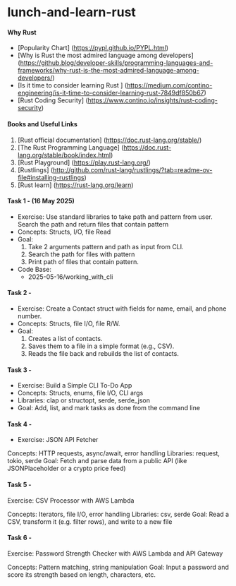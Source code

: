 # lunch-and-learn-rust

#### Why Rust
- [Popularity Chart] (https://pypl.github.io/PYPL.html)
- [Why is Rust the most admired language among developers] (https://github.blog/developer-skills/programming-languages-and-frameworks/why-rust-is-the-most-admired-language-among-developers/)
- [Is it time to consider learning Rust ] (https://medium.com/contino-engineering/is-it-time-to-consider-learning-rust-7849df850b67)
- [Rust Coding Security] (https://www.contino.io/insights/rust-coding-security)

#### Books and Useful Links
1. [Rust official documentation] (https://doc.rust-lang.org/stable/)
2. [The Rust Programming Language] (https://doc.rust-lang.org/stable/book/index.html)
3. [Rust Playground] (https://play.rust-lang.org/)
4. [Rustlings] (http://github.com/rust-lang/rustlings/?tab=readme-ov-file#installing-rustlings)
5. [Rust learn] (https://rust-lang.org/learn)

#### Task 1 -  (16 May 2025)
- Exercise: Use standard libraries to take path and pattern from user. Search the path and return files that contain pattern
- Concepts: Structs, I/O, file Read
- Goal:
    1. Take 2 arguments pattern and path as input from CLI.
    2. Search the path for files with pattern
    3. Print path of files that contain pattern.
- Code Base:
    - 2025-05-16/working_with_cli

#### Task 2 -

- Exercise: Create a Contact struct with fields for name, email, and phone number.
- Concepts: Structs, file I/O, file R/W.
- Goal:
    1. Creates a list of contacts.
    2. Saves them to a file in a simple format (e.g., CSV).
    3. Reads the file back and rebuilds the list of contacts.

#### Task 3 - 

- Exercise: Build a Simple CLI To-Do App
- Concepts: Structs, enums, file I/O, CLI args
- Libraries: clap or structopt, serde, serde_json
- Goal: 
    Add, list, and mark tasks as done from the command line

#### Task 4 - 
- Exercise: JSON API Fetcher

Concepts: HTTP requests, async/await, error handling
Libraries: request, tokio, serde
Goal: 
Fetch and parse data from a public API (like JSONPlaceholder or a crypto price feed)

#### Task 5 - 

Exercise: CSV Processor with AWS Lambda

Concepts: Iterators, file I/O, error handling
Libraries: csv, serde
Goal: 
Read a CSV, transform it (e.g. filter rows), and write to a new file

#### Task 6 -

Exercise: Password Strength Checker with AWS Lambda and API Gateway

Concepts: Pattern matching, string manipulation
Goal: 
Input a password and score its strength based on length, characters, etc.